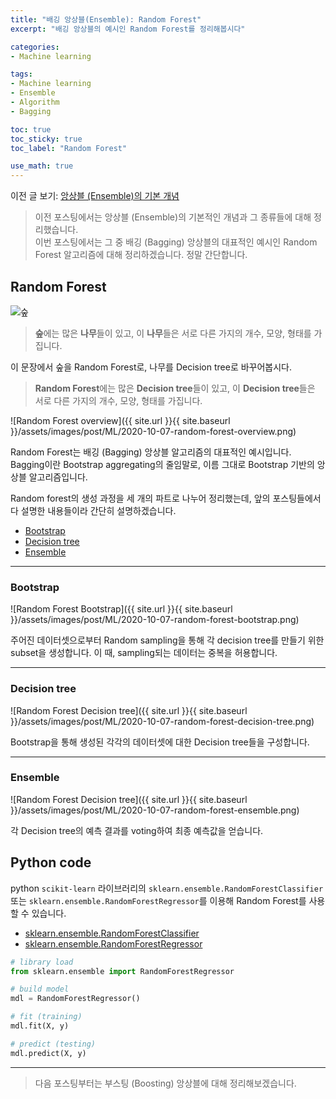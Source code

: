 ```yaml
---
title: "배깅 앙상블(Ensemble): Random Forest"
excerpt: "배깅 앙상블의 예시인 Random Forest를 정리해봅시다"

categories:
- Machine learning

tags:
- Machine learning
- Ensemble
- Algorithm
- Bagging

toc: true
toc_sticky: true
toc_label: "Random Forest"

use_math: true
---
```


이전 글 보기: [앙상블 (Ensemble)의 기본 개념](https://tyami.github.io/machine%20learning/ensemble-1-basics/)

> 이전 포스팅에서는 앙상블 (Ensemble)의 기본적인 개념과 그 종류들에 대해 정리했습니다.  
> 이번 포스팅에서는 그 중 배깅 (Bagging) 앙상블의 대표적인 예시인 Random Forest 알고리즘에 대해 정리하겠습니다. 정말 간단합니다.
 
## Random Forest

![숲](https://upload.wikimedia.org/wikipedia/commons/7/77/Latvian_Forest_Tomes_pagasts%2C_%C4%B6eguma_novads%2C_Latvia.jpg)

> **숲**에는 많은 **나무**들이 있고, 이 **나무**들은 서로 다른 가지의 개수, 모양, 형태를 가집니다.

이 문장에서 숲을 Random Forest로, 나무를 Decision tree로 바꾸어봅시다.

> **Random Forest**에는 많은 **Decision tree**들이 있고, 이 **Decision tree**들은 서로 다른 가지의 개수, 모양, 형태를 가집니다.

![Random Forest overview]({{ site.url }}{{ site.baseurl }}/assets/images/post/ML/2020-10-07-random-forest-overview.png)

Random Forest는 배깅 (Bagging) 앙상블 알고리즘의 대표적인 예시입니다. Bagging이란 Bootstrap aggregating의 줄임말로, 이름 그대로 Bootstrap 기반의 앙상블 알고리즘입니다.

Random forest의 생성 과정을 세 개의 파트로 나누어 정리했는데, 앞의 포스팅들에서 다 설명한 내용들이라 간단히 설명하겠습니다.

- [Bootstrap](https://tyami.github.io/machine%20learning/ensemble-1-basics/#%EB%B0%B0%EA%B9%85-bagging)
- [Decision tree](https://tyami.github.io/machine%20learning/decision-tree-1-concept/)
- [Ensemble](https://tyami.github.io/machine%20learning/ensemble-1-basics/)

---

### Bootstrap

![Random Forest Bootstrap]({{ site.url }}{{ site.baseurl }}/assets/images/post/ML/2020-10-07-random-forest-bootstrap.png)

주어진 데이터셋으로부터 Random sampling을 통해 각 decision tree를 만들기 위한 subset을 생성합니다. 이 때, sampling되는 데이터는 중복을 허용합니다.

---

### Decision tree

![Random Forest Decision tree]({{ site.url }}{{ site.baseurl }}/assets/images/post/ML/2020-10-07-random-forest-decision-tree.png)

Bootstrap을 통해 생성된 각각의 데이터셋에 대한 Decision tree들을 구성합니다.

---

### Ensemble

![Random Forest Decision tree]({{ site.url }}{{ site.baseurl }}/assets/images/post/ML/2020-10-07-random-forest-ensemble.png)

각 Decision tree의 예측 결과를 voting하여 최종 예측값을 얻습니다. 

## Python code
python `scikit-learn` 라이브러리의 `sklearn.ensemble.RandomForestClassifier` 또는 `sklearn.ensemble.RandomForestRegressor`를 이용해 Random Forest를 사용할 수 있습니다. 

- [sklearn.ensemble.RandomForestClassifier](https://scikit-learn.org/stable/modules/generated/sklearn.ensemble.RandomForestClassifier)
- [sklearn.ensemble.RandomForestRegressor](https://scikit-learn.org/stable/modules/generated/sklearn.ensemble.RandomForestRegressor)

```python
# library load
from sklearn.ensemble import RandomForestRegressor

# build model
mdl = RandomForestRegressor()

# fit (training)
mdl.fit(X, y)

# predict (testing)
mdl.predict(X, y)
```

---

> 다음 포스팅부터는 부스팅 (Boosting) 앙상블에 대해 정리해보겠습니다.